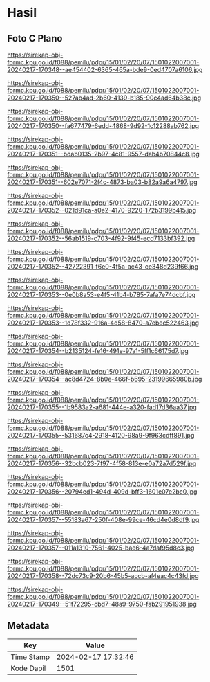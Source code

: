 # Hasil

## Foto C Plano

https://sirekap-obj-formc.kpu.go.id/f088/pemilu/pdpr/15/01/02/20/07/1501022007001-20240217-170348--ae454402-6365-465a-bde9-0ed4707a6106.jpg

https://sirekap-obj-formc.kpu.go.id/f088/pemilu/pdpr/15/01/02/20/07/1501022007001-20240217-170350--527ab4ad-2b60-4139-b185-90c4ad64b38c.jpg

https://sirekap-obj-formc.kpu.go.id/f088/pemilu/pdpr/15/01/02/20/07/1501022007001-20240217-170350--fa677479-6edd-4868-9d92-1c12288ab762.jpg

https://sirekap-obj-formc.kpu.go.id/f088/pemilu/pdpr/15/01/02/20/07/1501022007001-20240217-170351--bdab0135-2b97-4c81-9557-dab4b70844c8.jpg

https://sirekap-obj-formc.kpu.go.id/f088/pemilu/pdpr/15/01/02/20/07/1501022007001-20240217-170351--602e7071-2f4c-4873-ba03-b82a9a6a4797.jpg

https://sirekap-obj-formc.kpu.go.id/f088/pemilu/pdpr/15/01/02/20/07/1501022007001-20240217-170352--021d91ca-a0e2-4170-9220-172b3199b415.jpg

https://sirekap-obj-formc.kpu.go.id/f088/pemilu/pdpr/15/01/02/20/07/1501022007001-20240217-170352--56ab1519-c703-4f92-9f45-ecd7133bf392.jpg

https://sirekap-obj-formc.kpu.go.id/f088/pemilu/pdpr/15/01/02/20/07/1501022007001-20240217-170352--42722391-f6e0-4f5a-ac43-ce348d239f66.jpg

https://sirekap-obj-formc.kpu.go.id/f088/pemilu/pdpr/15/01/02/20/07/1501022007001-20240217-170353--0e0b8a53-e4f5-41b4-b785-7afa7e74dcbf.jpg

https://sirekap-obj-formc.kpu.go.id/f088/pemilu/pdpr/15/01/02/20/07/1501022007001-20240217-170353--1d78f332-916a-4d58-8470-a7ebec522463.jpg

https://sirekap-obj-formc.kpu.go.id/f088/pemilu/pdpr/15/01/02/20/07/1501022007001-20240217-170354--b2135124-fe16-491e-97a1-5ff1c66175d7.jpg

https://sirekap-obj-formc.kpu.go.id/f088/pemilu/pdpr/15/01/02/20/07/1501022007001-20240217-170354--ac8d4724-8b0e-466f-b695-23199665980b.jpg

https://sirekap-obj-formc.kpu.go.id/f088/pemilu/pdpr/15/01/02/20/07/1501022007001-20240217-170355--1b9583a2-a681-444e-a320-fad17d36aa37.jpg

https://sirekap-obj-formc.kpu.go.id/f088/pemilu/pdpr/15/01/02/20/07/1501022007001-20240217-170355--531687c4-2918-4120-98a9-9f963cdff891.jpg

https://sirekap-obj-formc.kpu.go.id/f088/pemilu/pdpr/15/01/02/20/07/1501022007001-20240217-170356--32bcb023-7f97-4f58-813e-e0a72a7d529f.jpg

https://sirekap-obj-formc.kpu.go.id/f088/pemilu/pdpr/15/01/02/20/07/1501022007001-20240217-170356--20794ed1-494d-409d-bff3-1601e07e2bc0.jpg

https://sirekap-obj-formc.kpu.go.id/f088/pemilu/pdpr/15/01/02/20/07/1501022007001-20240217-170357--55183a67-250f-408e-99ce-46cd4e0d8df9.jpg

https://sirekap-obj-formc.kpu.go.id/f088/pemilu/pdpr/15/01/02/20/07/1501022007001-20240217-170357--011a1310-7561-4025-bae6-4a7daf95d8c3.jpg

https://sirekap-obj-formc.kpu.go.id/f088/pemilu/pdpr/15/01/02/20/07/1501022007001-20240217-170358--72dc73c9-20b6-45b5-accb-af4eac4c43fd.jpg

https://sirekap-obj-formc.kpu.go.id/f088/pemilu/pdpr/15/01/02/20/07/1501022007001-20240217-170349--51f72295-cbd7-48a9-9750-fab291951938.jpg


## Metadata

| Key        | Value               |
| ---------- | ------------------- |
| Time Stamp | 2024-02-17 17:32:46 |
| Kode Dapil | 1501                |



